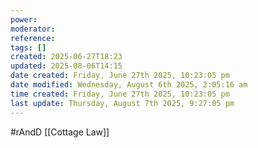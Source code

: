 ```yaml
---
power: 
moderator: 
reference: 
tags: []
created: 2025-06-27T18:23
updated: 2025-08-06T14:15
date created: Friday, June 27th 2025, 10:23:05 pm
date modified: Wednesday, August 6th 2025, 2:05:16 am
time created: Friday, June 27th 2025, 10:23:05 pm
last update: Thursday, August 7th 2025, 9:27:05 pm
---
```

#rAndD 
[[Cottage Law]]